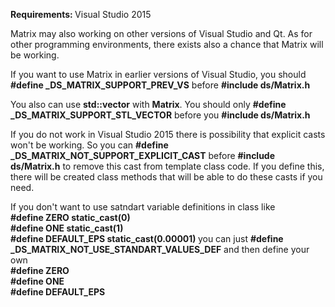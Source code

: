 <b>Requirements: </b> Visual Studio 2015

Matrix may also working on other versions of Visual Studio and Qt. As for other programming environments, there exists also a chance that Matrix will be working.

If you want to use Matrix in earlier versions of Visual Studio, you should <b>#define _DS_MATRIX_SUPPORT_PREV_VS</b> before <b>#include ds/Matrix.h</b>

You also can use <b>std::vector</b> with <b>Matrix</b>. You should only <b>#define _DS_MATRIX_SUPPORT_STL_VECTOR</b> before you <b>#include ds/Matrix.h</b>

If you do not work in Visual Studio 2015 there is possibility that explicit casts won't be working. So you can <b>#define _DS_MATRIX_NOT_SUPPORT_EXPLICIT_CAST</b> before <b>#include ds/Matrix.h</b> to remove this cast from template class code. If you define this, there will be created class methods that will be able to do these casts if you need.


If you don't want to use satndart variable definitions in class like 
<b>
<br>#define ZERO static_cast<T>(0)
<br>#define ONE static_cast<T>(1)
<br>#define DEFAULT_EPS static_cast<T>(0.00001)
</b> 
you can just <b>#define _DS_MATRIX_NOT_USE_STANDART_VALUES_DEF</b> and then define your own 
<b>
<br>#define ZERO
<br>#define ONE
<br>#define DEFAULT_EPS
</b>
